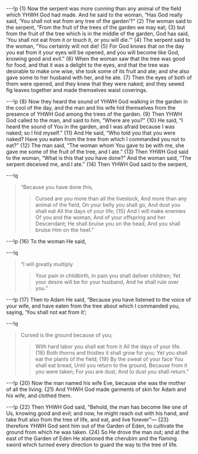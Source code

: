 ---!p
{1} Now the serpent was more cunning than any animal of the field which YHWH God had made. And he said to the woman, “Has God really said, ‘You shall not eat from any tree of the garden’?” {2} The woman said to the serpent, “From the fruit of the trees of the garden we may eat; {3} but from the fruit of the tree which is in the middle of the garden, God has said, ‘You shall not eat from it or touch it, or you will die.’” {4} The serpent said to the woman, “You certainly will not die! {5} For God knows that on the day you eat from it your eyes will be opened, and you will become like God, knowing good and evil.” {6} When the woman saw that the tree was good for food, and that it was a delight to the eyes, and that the tree was desirable to make one wise, she took some of its fruit and ate; and she also gave some to her husband with her, and he ate. {7} Then the eyes of both of them were opened, and they knew that they were naked; and they sewed fig leaves together and made themselves waist coverings.

---!p
{8} Now they heard the sound of YHWH God walking in the garden in the cool of the day, and the man and his wife hid themselves from the presence of YHWH God among the trees of the garden. {9} Then YHWH God called to the man, and said to him, “Where are you?” {10} He said, “I heard the sound of You in the garden, and I was afraid because I was naked; so I hid myself.” {11} And He said, “Who told you that you were naked? Have you eaten from the tree from which I commanded you not to eat?” {12} The man said, “The woman whom You gave to be with me, she gave me some of the fruit of the tree, and I ate.” {13} Then YHWH God said to the woman, “What is this that you have done?” And the woman said, “The serpent deceived me, and I ate.” {14} Then YHWH God said to the serpent,

---!q
> “Because you have done this,
>> Cursed are you more than all the livestock,
>> And more than any animal of the field;
> On your belly you shall go,
>> And dust you shall eat
>> All the days of your life;
> {15} And I will make enemies
>> Of you and the woman,
>> And of your offspring and her Descendant;
> He shall bruise you on the head,
>> And you shall bruise Him on the heel.”

---!p
{16} To the woman He said,

---!q
> “I will greatly multiply
>> Your pain in childbirth,
> In pain you shall deliver children;
>> Yet your desire will be for your husband,
>> And he shall rule over you.”

---!p
{17} Then to Adam He said, “Because you have listened to the voice of your wife, and have eaten from the tree about which I commanded you, saying, ‘You shall not eat from it’;

---!q
> Cursed is the ground because of you;
>> With hard labor you shall eat from it
>> All the days of your life.
> {18} Both thorns and thistles it shall grow for you;
>> Yet you shall eat the plants of the field;
> {19} By the sweat of your face
>> You shall eat bread,
> Until you return to the ground,
>> Because from it you were taken;
> For you are dust,
>> And to dust you shall return.”

---!p
{20} Now the man named his wife Eve, because she was the mother of all the living. {21} And YHWH God made garments of skin for Adam and his wife, and clothed them.

---!p
{22} Then YHWH God said, “Behold, the man has become like one of Us, knowing good and evil; and now, he might reach out with his hand, and take fruit also from the tree of life, and eat, and live forever”— {23} therefore YHWH God sent him out of the Garden of Eden, to cultivate the ground from which he was taken. {24} So He drove the man out; and at the east of the Garden of Eden He stationed the cherubim and the flaming sword which turned every direction to guard the way to the tree of life.